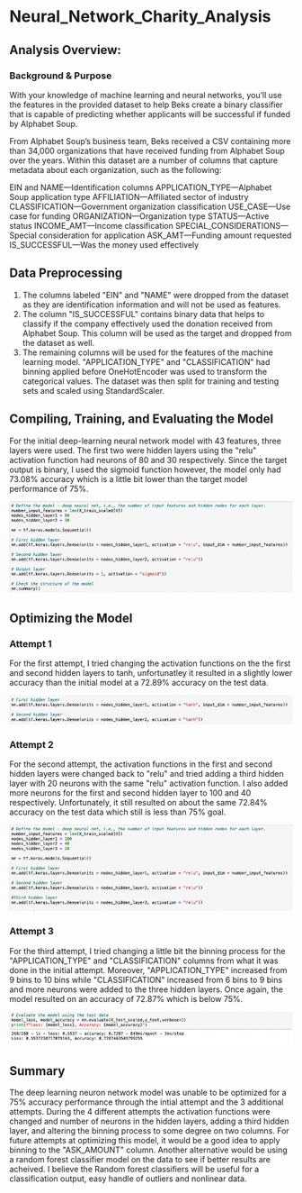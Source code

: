 # Neural_Network_Charity_Analysis

## Analysis Overview:

### Background & Purpose

With your knowledge of machine learning and neural networks, you’ll use the features in the provided dataset to help Beks create a binary classifier that is capable of predicting whether applicants will be successful if funded by Alphabet Soup.

From Alphabet Soup’s business team, Beks received a CSV containing more than 34,000 organizations that have received funding from Alphabet Soup over the years. Within this dataset are a number of columns that capture metadata about each organization, such as the following:

EIN and NAME—Identification columns
APPLICATION_TYPE—Alphabet Soup application type
AFFILIATION—Affiliated sector of industry
CLASSIFICATION—Government organization classification
USE_CASE—Use case for funding
ORGANIZATION—Organization type
STATUS—Active status
INCOME_AMT—Income classification
SPECIAL_CONSIDERATIONS—Special consideration for application
ASK_AMT—Funding amount requested
IS_SUCCESSFUL—Was the money used effectively

## Data Preprocessing
  1.  The columns labeled "EIN" and "NAME" were dropped from the dataset as they are identification information and will not be used as features.  
  2.  The column "IS_SUCCESSFUL" contains binary data that helps to classify if the company effectively used the donation received from Alphabet Soup.  This column will be used as the target and dropped from the dataset as well.  
  3.  The remaining columns will be used for the features of the machine learning model.  "APPLICATION_TYPE" and "CLASSIFICATION" had binning applied before OneHotEncoder was used to transform the categorical values. The dataset was then split for training and testing sets and scaled using StandardScaler.  
    

## Compiling, Training, and Evaluating the Model
For the initial deep-learning neural network model with 43 features, three layers were used. The first two were hidden layers using the "relu" activation function had neurons of 80 and 30 respectively. Since the target output is binary, I used the sigmoid function however, the model only had 73.08% accuracy which is a little bit lower than the target model performance of 75%.  

![Initial Model](https://github.com/nadiezhdamhb/Neural_Network_Charity_Analysis/blob/main/Resources/Images%20for%20Readme/Initial_Model.png) 
  

## Optimizing the Model

### Attempt 1
For the first attempt, I tried changing the activation functions on the the first and second hidden layers to tanh, unfortunatley it resulted in a slightly lower accuracy than the initial model at a 72.89% accuracy on the test data.


![First Attempt](https://github.com/nadiezhdamhb/Neural_Network_Charity_Analysis/blob/main/Resources/Images%20for%20Readme/firstattempt.png) 
  
 
### Attempt 2
For the second attempt, the activation functions in the first and second hidden layers were changed back to "relu" and tried adding a third hidden layer with 20 neurons with the same "relu" activation function. I also added more neurons for the first and second hidden layer to 100 and 40 respectively. Unfortunately, it still resulted on about the same 72.84% accuracy on the test data which still is less than 75% goal.  


![Second attempt](https://github.com/nadiezhdamhb/Neural_Network_Charity_Analysis/blob/main/Resources/Images%20for%20Readme/secondattempt.png) 
 

### Attempt 3
For the third attempt, I tried changing a little bit the binning process for the "APPLICATION_TYPE" and "CLASSIFICATION" columns from what it was done in the initial attempt.  Moreover, "APPLICATION_TYPE" increased from 9 bins to 10 bins while "CLASSIFICATION" increased from 6 bins to 9 bins and more neurons were added to the three hidden layers. Once again, the model resulted on an accuracy of 72.87% which is below 75%.  


![Third Attempt](https://github.com/nadiezhdamhb/Neural_Network_Charity_Analysis/blob/main/Resources/Images%20for%20Readme/thirdattempt.png) 
 


## Summary
The deep learning neuron network model was unable to be optimized for a 75% accuracy performance through the intial attempt and the 3 additional attempts. During the 4 different attempts the activation functions were changed and number of neurons in the hidden layers, adding a third hidden layer, and altering the binning process to some degree on two columns. For future attempts at optimizing this model, it would be a good idea to apply binning to the "ASK_AMOUNT" column. Another alternative would be using a random forest classifier model on the data to see if better results are acheived. I believe the Random forest classifiers will be useful for a classification output, easy handle of outliers and nonlinear data.  
